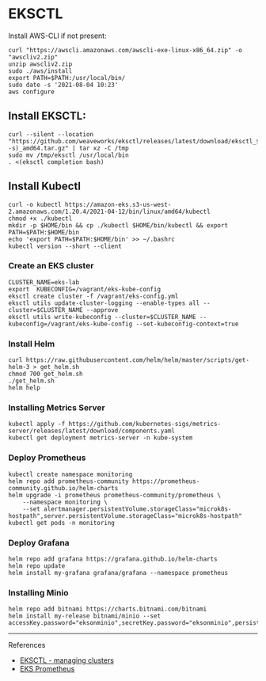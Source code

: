 # EKSCTL

Install AWS-CLI if not present:  
```shell
curl "https://awscli.amazonaws.com/awscli-exe-linux-x86_64.zip" -o "awscliv2.zip"
unzip awscliv2.zip
sudo ./aws/install
export PATH=$PATH:/usr/local/bin/
sudo date -s '2021-08-04 10:23'
aws configure
```

## Install EKSCTL:  
```shell
curl --silent --location "https://github.com/weaveworks/eksctl/releases/latest/download/eksctl_$(uname -s)_amd64.tar.gz" | tar xz -C /tmp
sudo mv /tmp/eksctl /usr/local/bin
. <(eksctl completion bash)
```

## Install Kubectl

```
curl -o kubectl https://amazon-eks.s3-us-west-2.amazonaws.com/1.20.4/2021-04-12/bin/linux/amd64/kubectl
chmod +x ./kubectl
mkdir -p $HOME/bin && cp ./kubectl $HOME/bin/kubectl && export PATH=$PATH:$HOME/bin
echo 'export PATH=$PATH:$HOME/bin' >> ~/.bashrc
kubectl version --short --client
```

### Create an EKS cluster

```shell
CLUSTER_NAME=eks-lab
export  KUBECONFIG=/vagrant/eks-kube-config
eksctl create cluster -f /vagrant/eks-config.yml
eksctl utils update-cluster-logging --enable-types all --cluster=$CLUSTER_NAME --approve
eksctl utils write-kubeconfig --cluster=$CLUSTER_NAME --kubeconfig=/vagrant/eks-kube-config --set-kubeconfig-context=true
```

### Install Helm

```
curl https://raw.githubusercontent.com/helm/helm/master/scripts/get-helm-3 > get_helm.sh
chmod 700 get_helm.sh
./get_helm.sh
helm help
```

### Installing Metrics Server

```
kubectl apply -f https://github.com/kubernetes-sigs/metrics-server/releases/latest/download/components.yaml
kubectl get deployment metrics-server -n kube-system
```

### Deploy Prometheus

```
kubectl create namespace monitoring
helm repo add prometheus-community https://prometheus-community.github.io/helm-charts
helm upgrade -i prometheus prometheus-community/prometheus \
    --namespace monitoring \
    --set alertmanager.persistentVolume.storageClass="microk8s-hostpath",server.persistentVolume.storageClass="microk8s-hostpath"
kubectl get pods -n monitoring
```

### Deploy Grafana

```
helm repo add grafana https://grafana.github.io/helm-charts
helm repo update
helm install my-grafana grafana/grafana --namespace prometheus
```

### Installing Minio

```
helm repo add bitnami https://charts.bitnami.com/bitnami
helm install my-release bitnami/minio --set accessKey.password="eksonminio",secretKey.password="eksonminio",persistence.storageClass="gp2"
```

-----
References

- [EKSCTL - managing clusters](https://https://eksctl.io/usage/creating-and-managing-clusters/)
- [EKS Prometheus](https://docs.aws.amazon.com/eks/latest/userguide/prometheus.html)
